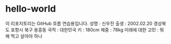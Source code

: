 # hello-world
이 리포지토리는 GitHub 흐름 연습용입니다.
성명 : 신우진
출생 : 2002.02.20
      경상북도 포항시 북구 용흥동
국적 : 대한민국 
키 : 180cm
체중 : 78kg
미래에 대한 고민 : 뭐해 먹고 살아야 하나
